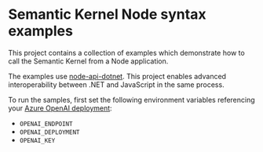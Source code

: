 # Semantic Kernel Node syntax examples

This project contains a collection of examples which demonstrate how to call the Semantic Kernel from
a Node application.

The examples use [node-api-dotnet](https://github.com/microsoft/node-api-dotnet).
This project enables advanced interoperability between .NET and JavaScript in the same process.

To run the samples, first set the following environment variables referencing your
[Azure OpenAI deployment](https://learn.microsoft.com/en-us/azure/cognitive-services/openai/quickstart):

- `OPENAI_ENDPOINT`
- `OPENAI_DEPLOYMENT`
- `OPENAI_KEY`
